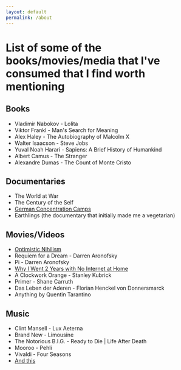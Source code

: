 ```yaml
---
layout: default
permalink: /about
---
```


# List of some of the books/movies/media that I've consumed that I find worth mentioning 

## Books
* Vladimir Nabokov - Lolita
* Viktor Frankl - Man's Search for Meaning 
* Alex Haley - The Autobiography of Malcolm X
* Walter Isaacson - Steve Jobs 
* Yuval Noah Harari - Sapiens: A Brief History of Humankind
* Albert Camus - The Stranger 
* Alexandre Dumas - The Count of Monte Cristo


## Documentaries
* The World at War
* The Century of the Self
* [German Concentration Camps](https://www.youtube.com/watch?v=O5jeQ8ohtyo)
* Earthlings (the documentary that initially made me a vegetarian)

## Movies/Videos
* [Optimistic Nihilism](https://www.youtube.com/watch?v=R-sYDf0YGv4)
* Requiem for a Dream - Darren Aronofsky
* Pi - Darren Aronofsky
* [Why I Went 2 Years with No Internet at Home](https://www.youtube.com/watch?v=kiMcX3Fa2Us)
* A Clockwork Orange - Stanley Kubrick
* Primer - Shane Carruth
* Das Leben der Aderen - Florian Henckel von Donnersmarck
* Anything by Quentin Tarantino

## Music
* Clint Mansell - Lux Aeterna
* Brand New - Limousine
* The Notorious B.I.G. - Ready to Die \| Life After Death
* Mooroo - Pehli
* Vivaldi - Four Seasons
* [And this](https://www.youtube.com/watch?v=KL--RrbjrF0)
